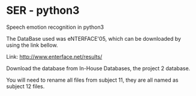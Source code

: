 # SER - python3

Speech emotion recognition in python3

The DataBase used was eNTERFACE'05, which can be downloaded by using the link bellow.

Link: http://www.enterface.net/results/

Download the database from In-House Databases, the project 2 database.

You will need to rename all files from subject 11, they are all named as subject 12 files.

